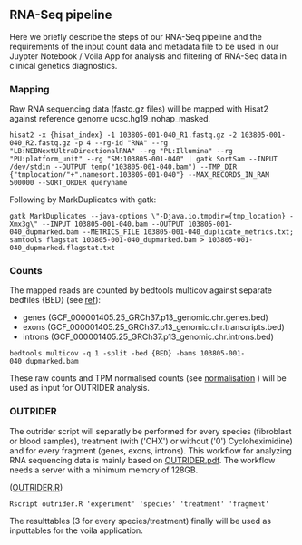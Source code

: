 ## RNA-Seq pipeline

Here we briefly describe the steps of our RNA-Seq pipeline and the requirements of the input count data and metadata file to be used in our Juypter Notebook / Voila App for analysis and filtering of RNA-Seq data in clinical genetics diagnostics.

### Mapping

Raw RNA sequencing data (fastq.gz files) will be mapped with Hisat2 against reference genome ucsc.hg19_nohap_masked.

```
hisat2 -x {hisat_index} -1 103805-001-040_R1.fastq.gz -2 103805-001-040_R2.fastq.gz -p 4 --rg-id "RNA" --rg "LB:NEBNextUltraDirectionalRNA" --rg "PL:Illumina" --rg "PU:platform_unit" --rg "SM:103805-001-040" | gatk SortSam --INPUT /dev/stdin --OUTPUT temp("103805-001-040.bam") --TMP_DIR {"tmplocation/"+".namesort.103805-001-040"} --MAX_RECORDS_IN_RAM 500000 --SORT_ORDER queryname
```

Following by MarkDuplicates with gatk:

```
gatk MarkDuplicates --java-options \"-Djava.io.tmpdir={tmp_location} -Xmx3g\" --INPUT 103805-001-040.bam --OUTPUT 103805-001-040_dupmarked.bam --METRICS_FILE 103805-001-040_duplicate_metrics.txt; samtools flagstat 103805-001-040_dupmarked.bam > 103805-001-040_dupmarked.flagstat.txt
```

### Counts

The mapped reads are counted by bedtools multicov against separate bedfiles {BED} (see [ref](https://github.com/KlinGenErasmusMC/rnaseq-voila/tree/main/reference)): 
- genes (GCF_000001405.25_GRCh37.p13_genomic.chr.genes.bed)
- exons (GCF_000001405.25_GRCh37.p13_genomic.chr.transcripts.bed)
- introns (GCF_000001405.25_GRCh37.p13_genomic.chr.introns.bed)

```
bedtools multicov -q 1 -split -bed {BED} -bams 103805-001-040_dupmarked.bam
```

These raw counts and TPM normalised counts (see [normalisation](https://github.com/KlinGenErasmusMC/rnaseq-voila/tree/main/scripts/normalisation_methods.py) ) will be used as input for OUTRIDER analysis.

### OUTRIDER

The outrider script will separatly be performed for every species (fibroblast or blood samples), treatment (with ('CHX') or without ('0') Cycloheximidine) and for every fragment (genes, exons, introns).
This workflow for analyzing RNA sequencing data is mainly based on [OUTRIDER.pdf](http://bioconductor.org/packages/release/bioc/vignettes/OUTRIDER/inst/doc/OUTRIDER.pdf). The workflow needs a server with a minimum memory of 128GB.

([OUTRIDER.R](https://github.com/KlinGenErasmusMC/rnaseq-voila/tree/main/scripts/outrider.R))

```
Rscript outrider.R 'experiment' 'species' 'treatment' 'fragment'
```

The resulttables (3 for every species/treatment) finally will be used as inputtables for the voila application.
